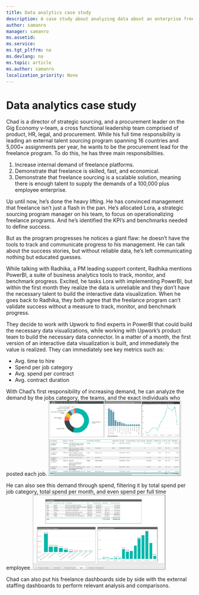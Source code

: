 ```yaml
---
title: Data analytics case study 
description: A case study about analyzing data about an enterprise freelance program 
author: samanro
manager: samanro
ms.assetid: 
ms.service: 
ms.tgt_pltfrm: na
ms.devlang: na
ms.topic: article
ms.author: samanro
localization_priority: None 
---
```

Data analytics case study 
===================

Chad is a director of strategic sourcing, and a procurement leader on the Gig Economy v-team, a cross functional leadership team comprised of product, HR, legal, and procurement. While his full time responsibility is leading an external talent sourcing program spanning 16 countries and 5,000+ assignments per year, he wants to be the procurement lead for the freelance program. To do this, he has three main responsibilities. 

1. Increase internal demand of freelance platforms. 
2. Demonstrate that freelance is skilled, fast, and economical. 
3. Demonstrate that freelance sourcing is a scalable solution, meaning there is enough talent to supply the demands of a 100,000 plus employee enterprise.

Up until now, he’s done the heavy lifting. He has convinced management that freelance isn’t just a flash in the pan. He’s allocated Lora, a strategic sourcing program manager on his team, to focus on operationalizing freelance programs. And he’s identified the KPI’s and benchmarks needed to define success.  

But as the program progresses he notices a giant flaw: he doesn’t have the tools to track and communicate progress to his management. He can talk about the success stories, but without reliable data, he’s left communicating nothing but educated guesses.

While talking with Radhika, a PM leading support content, Radhika mentions PowerBI, a suite of business analytics tools to track, monitor, and benchmark progress. Excited, he tasks Lora with implementing PowerBI, but within the first month they realize the data is unreliable and they don’t have the necessary talent to build the interactive data visualization. When he goes back to Radhika, they both agree that the freelance program can’t validate success without a measure to track, monitor, and benchmark progress. 

They decide to work with Upwork to find experts in PowerBI that could build the necessary data visualizations, while working with Upwork’s product team to build the necessary data connector. In a matter of a month, the first version of an interactive data visualization is built, and immediately the value is realized. They can immediately see key metrics such as:

- Avg. time to hire
- Spend per job category 
- Avg. spend per contract 
- Avg. contract duration 

With Chad’s first responsibility of increasing demand, he can analyze the demand by the jobs category, the teams, and the exact individuals who posted each job. 
![Screenshot of the freelance jobs report dashboard](media/M365_Freelance_JobsReport-358x201.png)

He can also see this demand through spend, filtering it by total spend per job category, total spend per month, and even spend per full time employee. 
![Screenshot of the freelance spending report dashboard](media/M365_Freelance_SpendDashboard-358x201.png)

Chad can also put his freelance dashboards side by side with the external staffing dashboards to perform relevant analysis and comparisons. 
